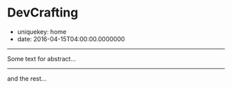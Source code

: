 DevCrafting
===========

- uniquekey: home
- date: 2016-04-15T04:00:00.0000000

---

Some text for abstract...

---

and the rest...